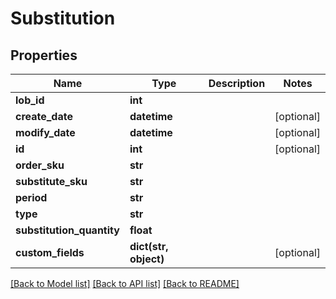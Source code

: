 # Substitution

## Properties
Name | Type | Description | Notes
------------ | ------------- | ------------- | -------------
**lob_id** | **int** |  | 
**create_date** | **datetime** |  | [optional] 
**modify_date** | **datetime** |  | [optional] 
**id** | **int** |  | [optional] 
**order_sku** | **str** |  | 
**substitute_sku** | **str** |  | 
**period** | **str** |  | 
**type** | **str** |  | 
**substitution_quantity** | **float** |  | 
**custom_fields** | **dict(str, object)** |  | [optional] 

[[Back to Model list]](../README.md#documentation-for-models) [[Back to API list]](../README.md#documentation-for-api-endpoints) [[Back to README]](../README.md)


